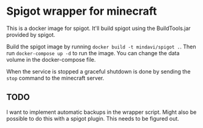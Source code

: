 # Spigot wrapper for minecraft

This is a docker image for spigot. It'll build spigot using the BuildTools.jar provided by spigot.

Build the spigot image by running `docker build -t mindavi/spigot .`. Then run `docker-compose up -d` to run the image. You can change the data volume in the docker-compose file.

When the service is stopped a graceful shutdown is done by sending the `stop` command to the minecraft server.

## TODO

I want to implement automatic backups in the wrapper script. Might also be possible to do this with a spigot plugin. This needs to be figured out.
